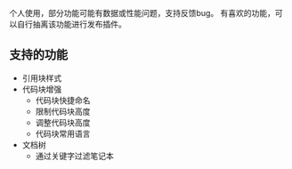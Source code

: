 个人使用，部分功能可能有数据或性能问题，支持反馈bug。
有喜欢的功能，可以自行抽离该功能进行发布插件。

## 支持的功能

* 引用块样式
* 代码块增强
  * 代码块快捷命名
  * 限制代码块高度
  * 调整代码块高度
  * 代码块常用语言
* 文档树
  * 通过关键字过滤笔记本

  